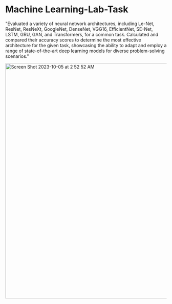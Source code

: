 # Machine Learning-Lab-Task

"Evaluated a variety of neural network architectures, including Le-Net, ResNet, ResNeXt, GoogleNet, DenseNet, VGG16, EfficientNet, SE-Net, LSTM, GRU, GAN, and Transformers, for a common task. Calculated and compared their accuracy scores to determine the most effective architecture for the given task, showcasing the ability to adapt and employ a range of state-of-the-art deep learning models for diverse problem-solving scenarios."





<img width="735" alt="Screen Shot 2023-10-05 at 2 52 52 AM" src="https://github.com/cxx5208/ML-L-Task/assets/76988460/5e74a6b3-ce3a-4981-99a4-d73a621f0b0d">
